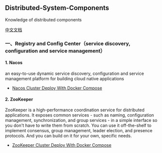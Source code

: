## Distributed-System-Components
Knowledge of distributed components

[中文文档](./README.md)

### 一、Registry and Config Center（service discovery, configuration and service management）

#### 1. Nacos

an easy-to-use dynamic service discovery, configuration and service management platform for building cloud native applications

- [Nacos Cluster Deploy With Docker Compose](./01-Registry-and-ConfigCenter/01-Nacos/01-Nacos集群部署.md)

#### 2. ZooKeeper

ZooKeeper is a high-performance coordination service for distributed applications. It exposes common services - such as naming, configuration management, synchronization, and group services - in a simple interface so you don't have to write them from scratch. You can use it off-the-shelf to implement consensus, group management, leader election, and presence protocols. And you can build on it for your own, specific needs.

- [ZooKeeper Cluster Deploy With Docker Compose](./01-Registry-and-ConfigCenter/02-ZooKeeper/01-ZooKeeper集群部署.md)



